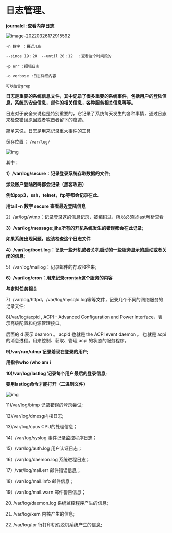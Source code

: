 # 日志管理、

**journalcl  :查看内存日志**

![image-20220326172915592](https://s2.loli.net/2022/03/26/J2uYBeH1qGhCZIN.png)

```
-n 数字 ：最近几条

--since 19：20  --until 20：12  ：查看这个时间段的

-p err :报错日志

-o verbose :日志详细内容

可以结合grep
```

 **日志是重要的系统信息文件，其中记录了很多重要的系统事件，包括用户的登陆信息，系统的安全信息，邮件的相关信息，各种服务相关信息等等。**

 

日志对于安全来说也是特别重要的，它记录了系统每天发生的各种事情，通过日志来检查错误原因或者攻击者留下的痕迹。

 

简单来说，日志是用来记录重大事件的工具

 

保存位置： `/var/log/`

![img](https://s2.loli.net/2022/03/26/FRxdyTQnEXa7h9z.jpg)

 

其中：

**1）/var/log/secure：记录登录系统存取数据的文件;**

**涉及账户登陆密码都会记录（黑客攻击）**

**例如pop3，ssh，telnet，ftp等都会记录在此.**

**用tail -n 数字 secure 查看最近登陆信息**

2）/ar/log/wtmp：记录登录这的信息记录，被编码过，所以必须以last解析查看

**3）/var/log/message:jihu所有的开机系统发生的错误都会在此记录;**

**如果系统出现问题，应该检查这个日志文件**

**4）/var/log/boot.log：记录一些开机或者关机启动的一些服务显示的启动或者关闭的信息;**

5）/var/log/maillog：记录邮件的存取和往来;

**6）/var/log/cron：用来记录crontab这个服务的内容**

**与定时任务相关**

7）/var/log/httpd，/var/log/mysqld.log等等文件，记录几个不同的网络服务的记录文件;

8)/var/log/acpid ,  ACPI - Advanced Configuration and Power Interface，表示高级配置和电源管理接口。 

后面的 d 表示 deamon 。 acpid 也就是 the ACPI event daemon 。 也就是 acpi 的消息进程。用来控制、获取、管理 acpi 的状态的服务程序。

**9)/var/run/utmp 记录着现在登录的用户;**

**用指令who /who am i**

**10)/var/log/lastlog 记录每个用户最后的登录信息;**

**要用lastlog命令才能打开（二进制文件）**

![img](https://s2.loli.net/2022/03/26/oXlpG2aeZHd8D4I.jpg)

 

11)/var/log/btmp 记录错误的登录尝试;

12)/var/log/dmesg内核日志;

13)/var/log/cpus CPU的处理信息；

14）/var/log/syslog 事件记录监控程序日志；

15）/var/log/auth.log 用户认证日志；

16）/var/log/daemon.log 系统进程日志；

17）/var/log/mail.err 邮件错误信息；

18）/var/log/mail.info 邮件信息；

19）/var/log/mail.warn 邮件警告信息；

20) /var/log/daemon.log 系统监控程序产生的信息;

21) /var/log/kern 内核产生的信息;

22) /var/log/lpr  行打印机假脱机系统产生的信息;

 

 
